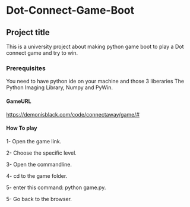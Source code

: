 # Dot-Connect-Game-Boot

## Project title
This is a university project about making python game boot to play a Dot connect game and try to win.

### Prerequisites
You need to have python ide on your machine and those 3 liberaries The Python Imaging Library, Numpy and PyWin.

#### GameURL
https://demonisblack.com/code/connectaway/game/#

#### How To play
1- Open the game link.

2- Choose the specific level.

3- Open the commandline.

4- cd to the game folder.

5- enter this command: python game.py.

5- Go back to the browser.
